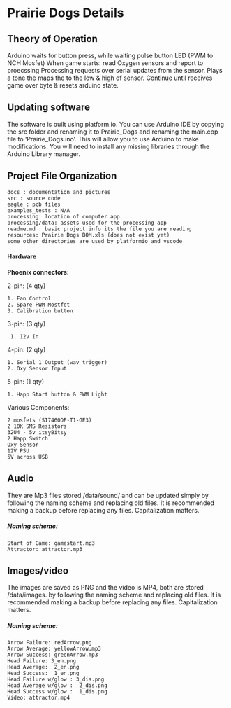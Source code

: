 # Prairie Dogs Details
## Theory of Operation
Arduino waits for button press, while waiting pulse button LED (PWM to NCH Mosfet)
When game starts: read Oxygen sensors and report to proecssing
Processing requests over serial updates from the sensor.
Plays a tone the maps the to the low & high of sensor.
Continue until receives game over byte & resets arduino state.


## Updating software

The software is built using platform.io. You can use Arduino IDE by copying the src folder and renaming it to Prairie_Dogs and renaming the main.cpp file to ‘Prairie_Dogs.ino’. This will allow you to use Arduino to make modifications. You will need to install any missing libraries through the Arduino Library manager.

## Project File Organization

	docs : documentation and pictures
	src : source code
	eagle : pcb files
	examples_tests : N/A
	processing: location of computer app
	processing/data: assets used for the processing app
	readme.md : basic project info its the file you are reading
	resources: Prairie Dogs BOM.xls (does not exist yet)
	some other directories are used by platformio and vscode

#### Hardware

**Phoenix connectors:**

2-pin: (4 qty)

	1. Fan Control
	2. Spare PWM Mostfet
	3. Calibration button
	
3-pin: (3 qty)

	 1. 12v In
	
4-pin: (2 qty)

	1. Serial 1 Output (wav trigger)
	2. Oxy Sensor Input
	
5-pin: (1 qty)

	1. Happ Start button & PWM Light

Various Components:

	2 mosfets (SI7460DP-T1-GE3)
	2 10K SMS Resistors
	32U4 - 5v itsyBitsy
	2 Happ Switch
	Oxy Sensor
	12V PSU
	5V across USB


## Audio
They are Mp3 files stored /data/sound/ and can be updated simply by following the naming scheme and replacing old files. It is recommended making a backup before replacing any files. Capitalization matters.

##### Naming scheme:

	Start of Game: gamestart.mp3
	Attractor: attractor.mp3

## Images/video

The images are saved as PNG and the video is MP4, both are stored /data/images.  by following the naming scheme and replacing old files. It is recommended making a backup before replacing any files. Capitalization matters. 


##### Naming scheme:

	Arrow Failure: redArrow.png
	Arrow Average: yellowArrow.mp3
	Arrow Success: greenArrow.mp3
	Head Failure: 3_en.png
	Head Average:  2_en.png
	Head Success:  1_en.png
	Head Failure w/glow : 3_dis.png
	Head Average w/glow :  2_dis.png
	Head Success w/glow :  1_dis.png
	Video: attractor.mp4
